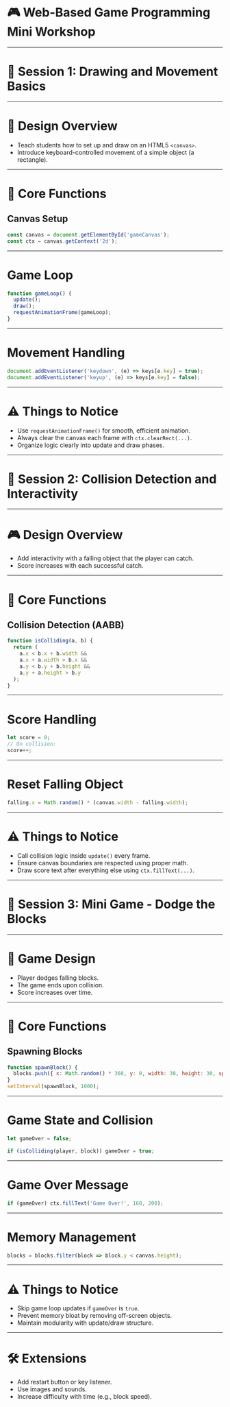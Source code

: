 
# 🎮 Web-Based Game Programming Mini Workshop

---

# 🧭 Session 1: Drawing and Movement Basics

---

# 🧱 Design Overview

- Teach students how to set up and draw on an HTML5 `<canvas>`.
- Introduce keyboard-controlled movement of a simple object (a rectangle).

---

# 🧠 Core Functions

## Canvas Setup

```js
const canvas = document.getElementById('gameCanvas');
const ctx = canvas.getContext('2d');
```

---

# Game Loop

```js
function gameLoop() {
  update();
  draw();
  requestAnimationFrame(gameLoop);
}
```

---

# Movement Handling

```js
document.addEventListener('keydown', (e) => keys[e.key] = true);
document.addEventListener('keyup', (e) => keys[e.key] = false);
```

---

# ⚠️ Things to Notice

- Use `requestAnimationFrame()` for smooth, efficient animation.
- Always clear the canvas each frame with `ctx.clearRect(...)`.
- Organize logic clearly into update and draw phases.

---

# 🎯 Session 2: Collision Detection and Interactivity

---

# 🎮 Design Overview

- Add interactivity with a falling object that the player can catch.
- Score increases with each successful catch.

---

# 🧠 Core Functions

## Collision Detection (AABB)

```js
function isColliding(a, b) {
  return (
    a.x < b.x + b.width &&
    a.x + a.width > b.x &&
    a.y < b.y + b.height &&
    a.y + a.height > b.y
  );
}
```

---

# Score Handling

```js
let score = 0;
// On collision:
score++;
```

---

# Reset Falling Object

```js
falling.x = Math.random() * (canvas.width - falling.width);
```

---

# ⚠️ Things to Notice

- Call collision logic inside `update()` every frame.
- Ensure canvas boundaries are respected using proper math.
- Draw score text after everything else using `ctx.fillText(...)`.

---

# 🚀 Session 3: Mini Game - Dodge the Blocks

---

# 🧱 Game Design

- Player dodges falling blocks.
- The game ends upon collision.
- Score increases over time.

---

# 🧠 Core Functions

## Spawning Blocks

```js
function spawnBlock() {
  blocks.push({ x: Math.random() * 360, y: 0, width: 30, height: 30, speed: 3 });
}
setInterval(spawnBlock, 1000);
```

---

# Game State and Collision

```js
let gameOver = false;

if (isColliding(player, block)) gameOver = true;
```

---

# Game Over Message

```js
if (gameOver) ctx.fillText('Game Over!', 160, 200);
```

---

# Memory Management

```js
blocks = blocks.filter(block => block.y < canvas.height);
```

---

# ⚠️ Things to Notice

- Skip game loop updates if `gameOver` is `true`.
- Prevent memory bloat by removing off-screen objects.
- Maintain modularity with update/draw structure.

---

# 🛠 Extensions

- Add restart button or key listener.
- Use images and sounds.
- Increase difficulty with time (e.g., block speed).
